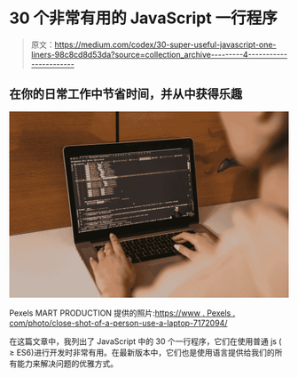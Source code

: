 # 30 个非常有用的 JavaScript 一行程序

> 原文：<https://medium.com/codex/30-super-useful-javascript-one-liners-98c8cd8d53da?source=collection_archive---------4----------------------->

## 在你的日常工作中节省时间，并从中获得乐趣

![](img/8081795290117e7624a603ca11429b9c.png)

Pexels MART PRODUCTION 提供的照片:[https://www . Pexels . com/photo/close-shot-of-a-person-use-a-laptop-7172094/](https://www.pexels.com/photo/close-up-shot-of-a-person-using-a-laptop-7172094/)

在这篇文章中，我列出了 JavaScript 中的 30 个一行程序，它们在使用普通 js ( ≥ ES6)进行开发时非常有用。在最新版本中，它们也是使用语言提供给我们的所有能力来解决问题的优雅方式。